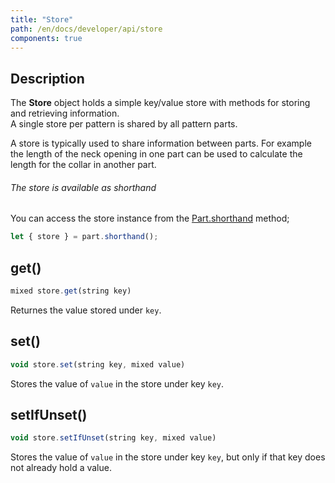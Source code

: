 ```yaml
---
title: "Store"
path: /en/docs/developer/api/store
components: true
---
```


## Description

The **Store** object holds a simple key/value store with methods for storing and retrieving information.  
A single store per pattern is shared by all pattern parts.

A store is typically used to share information between parts. For example the length of the neck opening in one part can be used to calculate the length for the collar in another part.

<Tip>

###### The store is available as shorthand

You can access the store instance from the [Part.shorthand](./part#shorthand) method;

```js
let { store } = part.shorthand();
```

</Tip>

## get()

```js
mixed store.get(string key)
```

Returnes the value stored under `key`.

## set()

```js
void store.set(string key, mixed value)
```

Stores the value of `value` in the store under key `key`.

## setIfUnset()

```js
void store.setIfUnset(string key, mixed value)
```

Stores the value of `value` in the store under key `key`, but only if that key does not already hold a value.